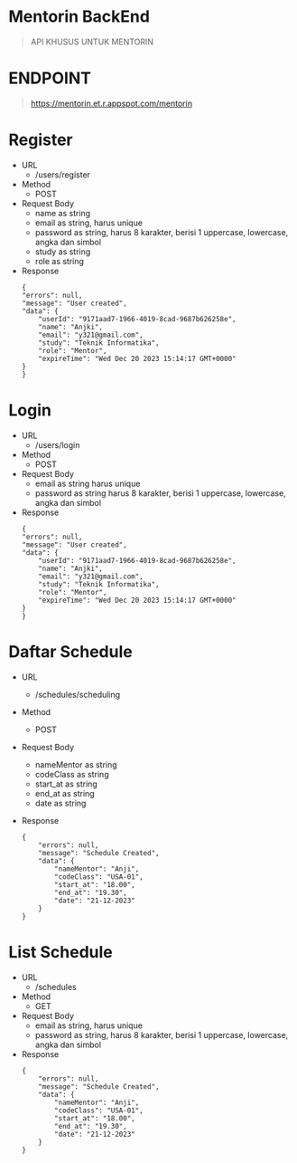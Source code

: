 # Mentorin BackEnd 
> API KHUSUS UNTUK MENTORIN 

# ENDPOINT
> https://mentorin.et.r.appspot.com/mentorin

# Register
- URL
    - /users/register
- Method
    - POST
- Request Body
    - name as string
    - email as string, harus unique
    - password as string, harus 8 karakter, berisi 1 uppercase, lowercase, angka dan simbol
    - study as string
    - role as string
- Response
    ```
    {
    "errors": null,
    "message": "User created",
    "data": {
        "userId": "9171aad7-1966-4019-8cad-9687b626258e",
        "name": "Anjki",
        "email": "y321@gmail.com",
        "study": "Teknik Informatika",
        "role": "Mentor",
        "expireTime": "Wed Dec 20 2023 15:14:17 GMT+0000"
    }
  }
    ```
# Login
- URL
    - /users/login
- Method
    - POST
- Request Body
    - email as string harus unique
    - password as string harus 8 karakter, berisi 1 uppercase, lowercase, angka dan simbol
- Response
    ```
    {
    "errors": null,
    "message": "User created",
    "data": {
        "userId": "9171aad7-1966-4019-8cad-9687b626258e",
        "name": "Anjki",
        "email": "y321@gmail.com",
        "study": "Teknik Informatika",
        "role": "Mentor",
        "expireTime": "Wed Dec 20 2023 15:14:17 GMT+0000"
    }
  }
    ```

# Daftar Schedule
- URL
    - /schedules/scheduling
- Method
    - POST
- Request Body
   - nameMentor as string
   - codeClass as string
   - start_at as string
   - end_at as string
   - date as string
  
- Response
    ```
    {
        "errors": null,
        "message": "Schedule Created",
        "data": {
            "nameMentor": "Anji",
            "codeClass": "USA-01",
            "start_at": "18.00",
            "end_at": "19.30",
            "date": "21-12-2023"
        }
    }   
    ```


# List Schedule
- URL
    - /schedules
- Method
    - GET
- Request Body
    - email as string, harus unique
    - password as string, harus 8 karakter, berisi 1 uppercase, lowercase, angka dan simbol
- Response
    ```
    {
        "errors": null,
        "message": "Schedule Created",
        "data": {
            "nameMentor": "Anji",
            "codeClass": "USA-01",
            "start_at": "18.00",
            "end_at": "19.30",
            "date": "21-12-2023"
        }
    }   
    ```

    

